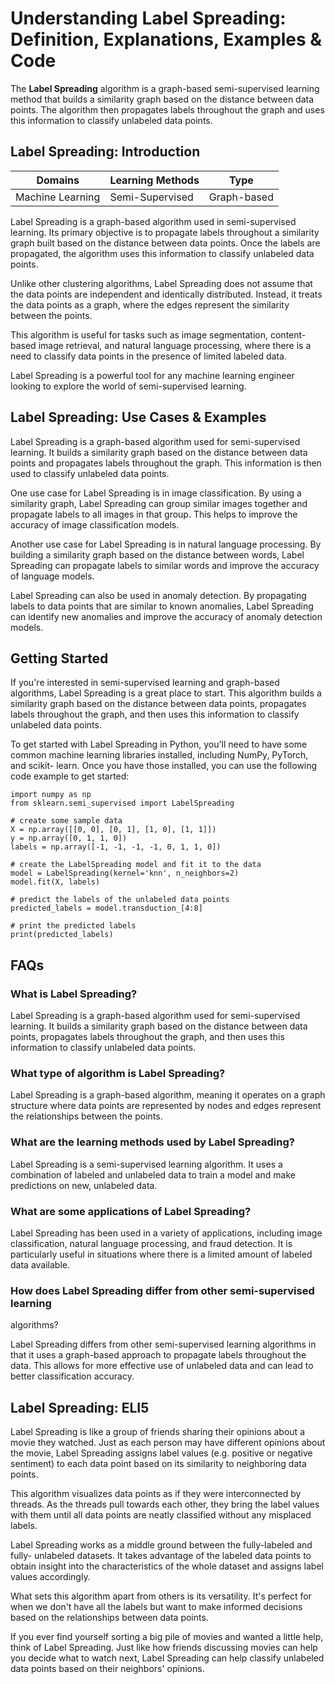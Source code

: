 # Understanding Label Spreading: Definition, Explanations, Examples & Code

The **Label Spreading** algorithm is a graph-based semi-supervised learning
method that builds a similarity graph based on the distance between data
points. The algorithm then propagates labels throughout the graph and uses
this information to classify unlabeled data points.

## Label Spreading: Introduction

Domains | Learning Methods | Type  
---|---|---  
Machine Learning | Semi-Supervised | Graph-based  
  
Label Spreading is a graph-based algorithm used in semi-supervised learning.
Its primary objective is to propagate labels throughout a similarity graph
built based on the distance between data points. Once the labels are
propagated, the algorithm uses this information to classify unlabeled data
points.

Unlike other clustering algorithms, Label Spreading does not assume that the
data points are independent and identically distributed. Instead, it treats
the data points as a graph, where the edges represent the similarity between
the points.

This algorithm is useful for tasks such as image segmentation, content-based
image retrieval, and natural language processing, where there is a need to
classify data points in the presence of limited labeled data.

Label Spreading is a powerful tool for any machine learning engineer looking
to explore the world of semi-supervised learning.

## Label Spreading: Use Cases & Examples

Label Spreading is a graph-based algorithm used for semi-supervised learning.
It builds a similarity graph based on the distance between data points and
propagates labels throughout the graph. This information is then used to
classify unlabeled data points.

One use case for Label Spreading is in image classification. By using a
similarity graph, Label Spreading can group similar images together and
propagate labels to all images in that group. This helps to improve the
accuracy of image classification models.

Another use case for Label Spreading is in natural language processing. By
building a similarity graph based on the distance between words, Label
Spreading can propagate labels to similar words and improve the accuracy of
language models.

Label Spreading can also be used in anomaly detection. By propagating labels
to data points that are similar to known anomalies, Label Spreading can
identify new anomalies and improve the accuracy of anomaly detection models.

## Getting Started

If you're interested in semi-supervised learning and graph-based algorithms,
Label Spreading is a great place to start. This algorithm builds a similarity
graph based on the distance between data points, propagates labels throughout
the graph, and then uses this information to classify unlabeled data points.

To get started with Label Spreading in Python, you'll need to have some common
machine learning libraries installed, including NumPy, PyTorch, and scikit-
learn. Once you have those installed, you can use the following code example
to get started:

    
    
    
    import numpy as np
    from sklearn.semi_supervised import LabelSpreading
    
    # create some sample data
    X = np.array([[0, 0], [0, 1], [1, 0], [1, 1]])
    y = np.array([0, 1, 1, 0])
    labels = np.array([-1, -1, -1, -1, 0, 1, 1, 0])
    
    # create the LabelSpreading model and fit it to the data
    model = LabelSpreading(kernel='knn', n_neighbors=2)
    model.fit(X, labels)
    
    # predict the labels of the unlabeled data points
    predicted_labels = model.transduction_[4:8]
    
    # print the predicted labels
    print(predicted_labels)
    
    

## FAQs

### What is Label Spreading?

Label Spreading is a graph-based algorithm used for semi-supervised learning.
It builds a similarity graph based on the distance between data points,
propagates labels throughout the graph, and then uses this information to
classify unlabeled data points.

### What type of algorithm is Label Spreading?

Label Spreading is a graph-based algorithm, meaning it operates on a graph
structure where data points are represented by nodes and edges represent the
relationships between the points.

### What are the learning methods used by Label Spreading?

Label Spreading is a semi-supervised learning algorithm. It uses a combination
of labeled and unlabeled data to train a model and make predictions on new,
unlabeled data.

### What are some applications of Label Spreading?

Label Spreading has been used in a variety of applications, including image
classification, natural language processing, and fraud detection. It is
particularly useful in situations where there is a limited amount of labeled
data available.

### How does Label Spreading differ from other semi-supervised learning
algorithms?

Label Spreading differs from other semi-supervised learning algorithms in that
it uses a graph-based approach to propagate labels throughout the data. This
allows for more effective use of unlabeled data and can lead to better
classification accuracy.

## Label Spreading: ELI5

Label Spreading is like a group of friends sharing their opinions about a
movie they watched. Just as each person may have different opinions about the
movie, Label Spreading assigns label values (e.g. positive or negative
sentiment) to each data point based on its similarity to neighboring data
points.

This algorithm visualizes data points as if they were interconnected by
threads. As the threads pull towards each other, they bring the label values
with them until all data points are neatly classified without any misplaced
labels.

Label Spreading works as a middle ground between the fully-labeled and fully-
unlabeled datasets. It takes advantage of the labeled data points to obtain
insight into the characteristics of the whole dataset and assigns label values
accordingly.

What sets this algorithm apart from others is its versatility. It's perfect
for when we don't have all the labels but want to make informed decisions
based on the relationships between data points.

If you ever find yourself sorting a big pile of movies and wanted a little
help, think of Label Spreading. Just like how friends discussing movies can
help you decide what to watch next, Label Spreading can help classify
unlabeled data points based on their neighbors' opinions.